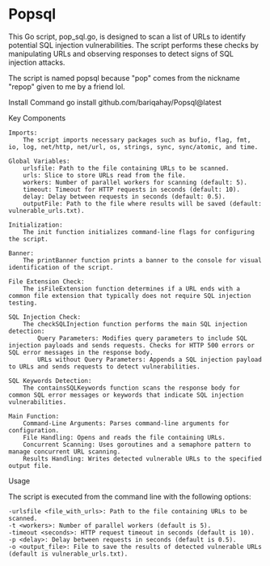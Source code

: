 # Popsql
This Go script, pop_sql.go, is designed to scan a list of URLs to identify potential SQL injection vulnerabilities. The script performs these checks by manipulating URLs and observing responses to detect signs of SQL injection attacks.

The script is named popsql because "pop" comes from the nickname "repop" given to me by a friend lol.

Install Command
go install github.com/bariqahay/Popsql@latest

Key Components

    Imports:
        The script imports necessary packages such as bufio, flag, fmt, io, log, net/http, net/url, os, strings, sync, sync/atomic, and time.

    Global Variables:
        urlsfile: Path to the file containing URLs to be scanned.
        urls: Slice to store URLs read from the file.
        workers: Number of parallel workers for scanning (default: 5).
        timeout: Timeout for HTTP requests in seconds (default: 10).
        delay: Delay between requests in seconds (default: 0.5).
        outputFile: Path to the file where results will be saved (default: vulnerable_urls.txt).

    Initialization:
        The init function initializes command-line flags for configuring the script.

    Banner:
        The printBanner function prints a banner to the console for visual identification of the script.

    File Extension Check:
        The isFileExtension function determines if a URL ends with a common file extension that typically does not require SQL injection testing.

    SQL Injection Check:
        The checkSQLInjection function performs the main SQL injection detection:
            Query Parameters: Modifies query parameters to include SQL injection payloads and sends requests. Checks for HTTP 500 errors or SQL error messages in the response body.
            URLs without Query Parameters: Appends a SQL injection payload to URLs and sends requests to detect vulnerabilities.

    SQL Keywords Detection:
        The containsSQLKeywords function scans the response body for common SQL error messages or keywords that indicate SQL injection vulnerabilities.

    Main Function:
        Command-Line Arguments: Parses command-line arguments for configuration.
        File Handling: Opens and reads the file containing URLs.
        Concurrent Scanning: Uses goroutines and a semaphore pattern to manage concurrent URL scanning.
        Results Handling: Writes detected vulnerable URLs to the specified output file.

Usage

The script is executed from the command line with the following options:

    -urlsfile <file_with_urls>: Path to the file containing URLs to be scanned.
    -t <workers>: Number of parallel workers (default is 5).
    -timeout <seconds>: HTTP request timeout in seconds (default is 10).
    -p <delay>: Delay between requests in seconds (default is 0.5).
    -o <output_file>: File to save the results of detected vulnerable URLs (default is vulnerable_urls.txt).
